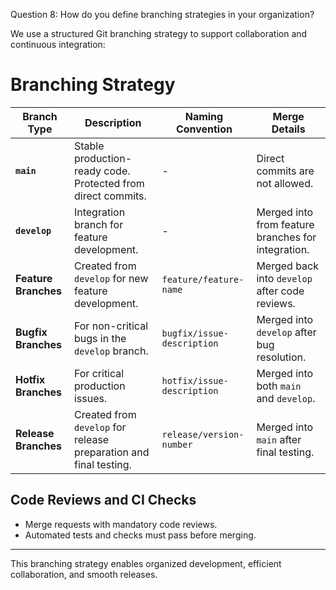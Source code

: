 
Question 8: How do you define branching strategies in your organization?

We use a structured Git branching strategy to support collaboration and continuous integration:

# Branching Strategy

| **Branch Type**       | **Description**                                                                                          | **Naming Convention**             | **Merge Details**                                  |
|-----------------------|----------------------------------------------------------------------------------------------------------|-----------------------------------|---------------------------------------------------|
| **`main`**            | Stable production-ready code. Protected from direct commits.                                              | -                                 | Direct commits are not allowed.                   |
| **`develop`**         | Integration branch for feature development.                                                               | -                                 | Merged into from feature branches for integration. |
| **Feature Branches**  | Created from `develop` for new feature development.                                                       | `feature/feature-name`            | Merged back into `develop` after code reviews.     |
| **Bugfix Branches**   | For non-critical bugs in the `develop` branch.                                                           | `bugfix/issue-description`        | Merged into `develop` after bug resolution.        |
| **Hotfix Branches**   | For critical production issues.                                                                           | `hotfix/issue-description`        | Merged into both `main` and `develop`.             |
| **Release Branches**  | Created from `develop` for release preparation and final testing.                                         | `release/version-number`          | Merged into `main` after final testing.            |

## Code Reviews and CI Checks
- Merge requests with mandatory code reviews.
- Automated tests and checks must pass before merging.





---

This branching strategy enables organized development, efficient collaboration, and smooth releases.
